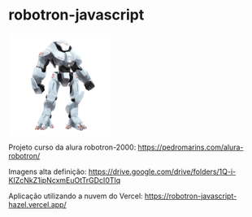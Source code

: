 # robotron-javascript

<img width="40%" align="center" alt="Robotron" src="https://github.com/wallanpsantos/robotron-javascript/blob/main/img/robotron_branco.png"/>

Projeto curso da alura robotron-2000: https://pedromarins.com/alura-robotron/

Imagens alta definição: https://drive.google.com/drive/folders/1Q-i-KIZcNkZ1ipNcxmEuOtTrGDcI0Tlq

Aplicação utilizando a nuvem do Vercel: https://robotron-javascript-hazel.vercel.app/
